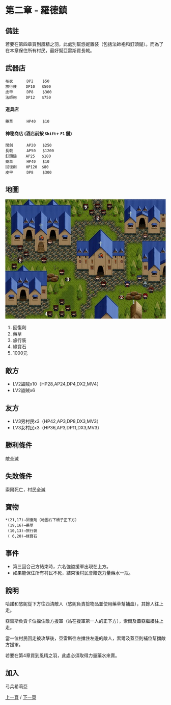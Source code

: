 #  第二章 - 羅德鎮

## 備註

若要在第四章買到風精之羽，此處別幫悠妮置裝（包括法師袍和釘頭鎚）。而為了在本章保住所有村民，最好幫亞雷斯買長戟。

## 武器店

```
布衣      DP2    $50
旅行裝    DP10   $500
皮甲      DP8    $300
法師袍    DP12   $750
```

#### 道具店

```
藥草      HP40   $10
```

#### 神秘商店 (酒店前按 `Shift`+ `F1` 鍵)

```
闊劍      AP20   $250
長戟      AP50   $1200
釘頭鎚    AP25   $180
藥草      HP40   $10
回復劑    HP120  $80
皮甲      DP8    $300
```

## 地圖

![](../images/2.jpg)

1. 回復劑
2. 藥草
3. 旅行裝
4. 綠寶石
5. 1000元

## 敵方

* LV2盜賊x10（HP28,AP24,DP4,DX2,MV4）
* LV2盜賊x6

## 友方

* LV3男村民x3（HP42,AP3,DP8,DX3,MV3）
* LV3女村民x3（HP36,AP3,DP11,DX3,MV3）

## 勝利條件

敵全滅

## 失敗條件

索爾死亡，村民全滅

## 寶物

```
*(21,17)→回復劑（地圖右下桶子正下方）
 (19,16)→藥草
 (10,13)→旅行裝
 ( 6,20)→綠寶石
```

## 事件

* 第三回合己方結束時，六名強盜援軍出現在上方。
* 如果能保住所有村民不死，結束後村民會贈送力量藥水一瓶。

## 說明

哈諾和悠妮從下方往西清敵人（悠妮負責撿物品並使用藥草幫補血），其餘人往上走。

亞雷斯負責卡位擋住敵方援軍（站在援軍第一人的正下方），索爾及蓋亞繼續往上走。

當一位村民回走被攻擊後，亞雷斯往左擋住左邊的敵人，索爾及蓋亞則補位幫擋敵方援軍。

若要在第4章買到風精之羽，此處必須取得力量藥水來賣。

## 加入

弓兵希莉亞

[上一頁](FORMULA.md) / [下一頁](1.md)
